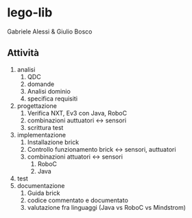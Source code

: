 # lego-lib
Gabriele Alessi & Giulio Bosco

## Attivit&agrave;
1. analisi
    1. QDC
    2. domande
    3. Analisi dominio
    4. specifica requisiti
2. progettazione
    1. Verifica NXT, Ev3 con Java, RoboC
    2. combinazioni auttuatori <-> sensori
    3. scrittura test
3. implementazione
    1. Installazione brick
    2. Controllo funzionamento brick <-> sensori, auttuatori
    3. combinazioni attuatori <-> sensori
        1. RoboC
        2. Java
3. test
5. documentazione
    1. Guida brick
    2. codice commentato e documentato
    3. valutazione fra linguaggi (Java vs RoboC vs Mindstrom)
